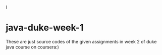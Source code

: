l
# java-duke-week-1
These are just source codes of the given assignments in week 2 of duke java course on coursera:)
